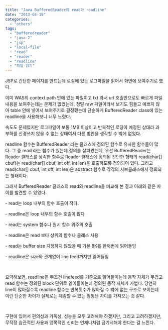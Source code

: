 ```yaml
---
title: "Java BufferedReader의 read와 readline"
date: "2013-04-15"
categories: 
  - "others"
tags: 
  - "bufferedreader"
  - "java-2"
  - "jsp"
  - "local-file"
  - "read"
  - "reader"
  - "readline"
  - "파일-읽기"
---
```


JSP로 간단한 페이지를 만드는데 로컬에 있는 로그파일을 읽어서 화면에 보여주기로 했다.

이미 WAS의 context path 안에 있는 파일이고 txt 라서 url 호출만으로도 빠르게 파일 내용을 보여주는데는 문제가 없었는데, 정말 raw 파일이라서 보기도 힘들고 예쁘지 않아 table 안에 넣어서 보여주기로 결정했는데 단순하게 BufferedReader class에 있는 readline을 사용해보니 너무 느렸다.

속도도 문제였지만 로그파일이 보통 1MB 이상이고 반복적인 로딩이 예정된 상태라 과부하를 신경쓰지 않을 수 없는 상태여서 다른 방안을 생각할 수 밖에 없었다.

readline 함수는 BufferedReader 라는 클래스에 정의된 함수로 유사한 함수들이 많다. 그 중 read 라는 함수가 있는데 정의를 살펴봤는데, 우선 BufferedReader는 Reader 클래스를 상속한 함수로 Reader 클래스에 정의된 간단한 형태의 read(char\[\] cbuf)는 read(char\[\] cbuf, int off, int len)을 호출하도록 정의되어 있다. 그리고 read(char\[\] cbuf, int off, int len)은 abstract 함수로 각각의 서브클래스에서 정의되는 형태이다.

그래서 BufferedReader 클래스의 read와 readline을 비교해 본 결과 아래와 같은 차이를 발견할 수 있었다.

\- read는 loop 내부의 함수 호출이 작다.

\- readline은 loop 내부의 함수 호출이 많다

\- read는 system 함수나 원시 함수 위주의 호출

\- readline은 read 보다 상위의 함수나 클래스 사용

\- read는 buffer size 지정하지 않았을 때 기본 8K를 한꺼번에 읽어들임

\- readline은 size와 관계없이 line feed까지만 읽어들임

 

요약해보면, readline은 무조건 linefeed를 기준으로 읽어들이는데 동작 자체가 무겁고 read 함수는 정의된 block 단위로 읽어들이는데 정의된 동작 자체가 가볍다. 당연히 line이 많아질수록 readline 함수는 반복횟수가 많아질 수 밖에 없는 구조로 보이는데 이런 단순한 차이가 실제로는 체감할 수 있는 엄청난 차이를 가져오는 것 같다.

 

구현에 있어서 편의성과 가독성, 성능을 모두 고려해야 하겠지만, 그리고 고려하겠지만, 무작정 습관적인 사용과 맹목적인 신뢰는 언제나처럼 금기시해야 한다는 걸 느낀다.

